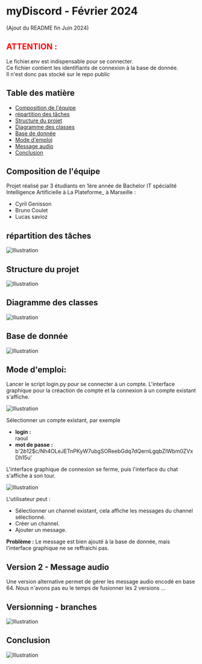 # myDiscord - Février 2024
(Ajout du README fin Juin 2024)

## <span style="color: red;">ATTENTION :  
Le fichier.env est indispensable pour se connecter.  
Ce fichier contient les identifiants de connexion à la base de donnée.  
Il n'est donc pas stocké sur le repo public</span>

## Table des matière

- [Composition de l'équipe](#composition-de-léquipe)
- [répartition des tâches](#répartition-des-tâches)
- [Structure du projet](#structure-du-projet)
- [Diagramme des classes](#diagramme-des-classes)
- [Base de donnée](#base-de-donnée)
- [Mode d'emploi](#mode-demploi)
- [Message audio](#message-audio)
- [Conclusion](#conclusion)



## Composition de l'équipe

Projet réalisé par 3 étudiants en 1ère année de Bachelor IT spécialité Intelligence Artificielle à La Plateforme_ à Marseille :
- Cyril Genisson
- Bruno Coulet
- Lucas savioz


## répartition des tâches

![Illustration](img/equipe.png)


## Structure du projet

![Illustration](img/schema.png)

## Diagramme des classes

![Illustration](img/classes.png)

## Base de donnée

![Illustration](img/tables.png)

## Mode d'emploi:

Lancer le script login.py pour se connecter à un compte.
L'interface graphique pour la créaction de compte et la connexion à un compte existant s'affiche.

![Illustration](img/login.png)

Sélectionner un compte existant, par exemple
- **login :**  
raoul
- **mot de passe :**  
b'$2b$12$c/Nh4OLeJETnPKyW7ubgSOReebGdq7dQernLgqbZIWbm0ZVxDh15u'

L'interface graphique de connexion se ferme, puis l'interface du chat s'affiche à son tour.

![Illustration](img/message_1.png)


L'utilisateur peut  :
- Sélectionner un channel existant, cela affiche les messages du channel sélectionné.
- Créer un channel.
- Ajouter un message.

**Problème :**
Le message est bien ajouté à la base de donnée, mais l'interface graphique ne se reffraichi pas.

## Version 2 - Message audio
Une version alternative permet de gérer les message audio encodé en base 64.
Nous n'avons pas eu le temps de fusionner les 2 versions ...

## Versionning - branches

![Illustration](img/branches.png)


## Conclusion

![Illustration](img/conclusion.png)
